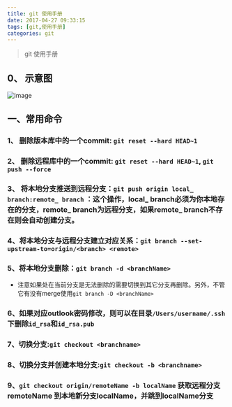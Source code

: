 ```yaml
---
title: git 使用手册
date: 2017-04-27 09:33:15
tags: [git,使用手册]
categories: git
---
```


> git 使用手册

<!-- More-->

## 0、 示意图
![image](http://image.beekka.com/blog/2014/bg2014061202.jpg)

## 一、常用命令
### 1、 删除版本库中的一个commit: `git reset --hard HEAD~1`
### 2、 删除远程库中的一个commit: `git reset --hard HEAD~1`, `git push --force`
### 3、 将本地分支推送到远程分支：`git push origin local_ branch:remote_ branch` ：这个操作，local_ branch必须为你本地存在的分支，remote_ branch为远程分支，如果remote_ branch不存在则会自动创建分支。
### 4、将本地分支与远程分支建立对应关系：`git branch --set-upstream-to=origin/<branch> <remote>`  
### 5、将本地分支删除：`git branch -d <branchName>`


+ 注意如果处在当前分支是无法删除的需要切换到其它分支再删除。另外，不管它有没有merge使用`git branch -D <branchName>` 


### 6、如果对应outlook密码修改，则可以在目录`/Users/username/.ssh`下删除`id_rsa`和`id_rsa.pub`
### 7、切换分支:`git checkout <branchname>`
### 8、切换分支并创建本地分支:`git checkout -b <branchname>`   
### 9、`git checkout origin/remoteName -b localName` 获取远程分支remoteName 到本地新分支localName，并跳到localName分支